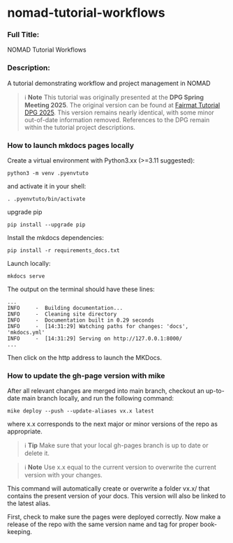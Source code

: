 # nomad-tutorial-workflows

### Full Title:

NOMAD Tutorial Workflows

### Description:

A tutorial demonstrating workflow and project management in NOMAD

> ℹ️ **Note**
> This tutorial was originally presented at the **DPG Spring Meeting 2025**.
> The original version can be found at [Fairmat Tutorial DPG 2025](https://fairmat-nfdi.github.io/fairmat-tutorial-DPG-2025/). This version remains nearly identical, with some minor out-of-date information removed. References to the DPG remain within the tutorial project descriptions.


### How to launch mkdocs pages locally

Create a virtual environment with Python3.xx (>=3.11 suggested):
```
python3 -m venv .pyenvtuto
```
and activate it in your shell:
```
. .pyenvtuto/bin/activate
```
upgrade pip
```
pip install --upgrade pip
```

Install the mkdocs dependencies:
```
pip install -r requirements_docs.txt
```

Launch locally:
```
mkdocs serve
```

The output on the terminal should have these lines:
```
...
INFO     -  Building documentation...
INFO     -  Cleaning site directory
INFO     -  Documentation built in 0.29 seconds
INFO     -  [14:31:29] Watching paths for changes: 'docs', 'mkdocs.yml'
INFO     -  [14:31:29] Serving on http://127.0.0.1:8000/
...
```
Then click on the http address to launch the MKDocs.

### How to update the gh-page version with mike

After all relevant changes are merged into main branch, checkout an up-to-date main branch locally, and run the following command:

```
mike deploy --push --update-aliases vx.x latest
```

where x.x corresponds to the next major or minor versions of the repo as appropriate.

> ℹ️ **Tip**
> Make sure that your local gh-pages branch is up to date or delete it.

> ℹ️ **Note**
> Use x.x equal to the current version to overwrite the current version with your changes.

This command will automatically create or overwrite a folder vx.x/ that contains the present version of your docs. This version will also be linked to the latest alias.

First, check to make sure the pages were deployed correctly. Now make a release of the repo with the same version name and tag for proper book-keeping.